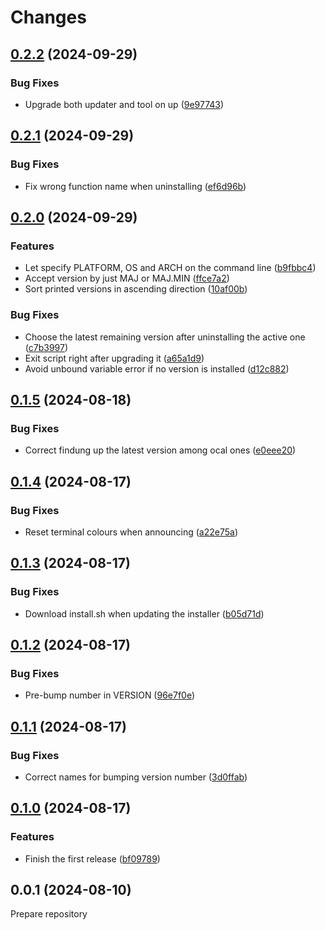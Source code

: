 # Changes

## [0.2.2](https://github.com/prantlf/goup/compare/v0.2.1...v0.2.2) (2024-09-29)

### Bug Fixes

* Upgrade both updater and tool on up ([9e97743](https://github.com/prantlf/goup/commit/9e977437dd64f9e1d360f1991c40f35dfbeb7842))

## [0.2.1](https://github.com/prantlf/goup/compare/v0.2.0...v0.2.1) (2024-09-29)

### Bug Fixes

* Fix wrong function name when uninstalling ([ef6d96b](https://github.com/prantlf/goup/commit/ef6d96b9c32fa40cc10a6bba4fc3b2c6f9c6191d))

## [0.2.0](https://github.com/prantlf/goup/compare/v0.1.5...v0.2.0) (2024-09-29)

### Features

* Let specify PLATFORM, OS and ARCH on the command line ([b9fbbc4](https://github.com/prantlf/goup/commit/b9fbbc4b5009787493d2f6d813d615a3f7a7dd9a))
* Accept version by just MAJ or MAJ.MIN ([ffce7a2](https://github.com/prantlf/goup/commit/ffce7a2603c1cd658307c0a1250ef62abb4bd6cf))
* Sort printed versions in ascending direction ([10af00b](https://github.com/prantlf/goup/commit/10af00b5960b99d8b95deddf29d4d1c2e1d41e22))

### Bug Fixes

* Choose the latest remaining version after uninstalling the active one ([c7b3997](https://github.com/prantlf/goup/commit/c7b3997c50f27dd306b1a5acd0f6dcb9ebbd3503))
* Exit script right after upgrading it ([a65a1d9](https://github.com/prantlf/goup/commit/a65a1d9c5fd85f6d680a3afb0f9b2e2dc5f5dbde))
* Avoid unbound variable error if no version is installed ([d12c882](https://github.com/prantlf/goup/commit/d12c8824023a19c67cff6d2701aed964956030e6))

## [0.1.5](https://github.com/prantlf/goup/compare/v0.1.4...v0.1.5) (2024-08-18)

### Bug Fixes

* Correct findung up the latest version among ocal ones ([e0eee20](https://github.com/prantlf/goup/commit/e0eee206ce96ac76f8434ad14447b5cf212f850e))

## [0.1.4](https://github.com/prantlf/goup/compare/v0.1.3...v0.1.4) (2024-08-17)

### Bug Fixes

* Reset terminal colours when announcing ([a22e75a](https://github.com/prantlf/goup/commit/a22e75a6ef092d17b97ef835ae3be1e48cfd0bdc))

## [0.1.3](https://github.com/prantlf/goup/compare/v0.1.2...v0.1.3) (2024-08-17)

### Bug Fixes

* Download install.sh when updating the installer ([b05d71d](https://github.com/prantlf/goup/commit/b05d71d6e04a74bd7070ef8edd65a87a3a29ddc1))

## [0.1.2](https://github.com/prantlf/goup/compare/v0.1.1...v0.1.2) (2024-08-17)

### Bug Fixes

* Pre-bump number in VERSION ([96e7f0e](https://github.com/prantlf/goup/commit/96e7f0eb493798d22fc1404ee73bae0a3a9dfdcc))

## [0.1.1](https://github.com/prantlf/goup/compare/v0.1.0...v0.1.1) (2024-08-17)

### Bug Fixes

* Correct names for bumping version number ([3d0ffab](https://github.com/prantlf/goup/commit/3d0ffab6090317fb5619a298571782dcf7c37e74))

## [0.1.0](https://github.com/prantlf/goup/compare/v0.0.1...v0.1.0) (2024-08-17)

### Features

* Finish the first release ([bf09789](https://github.com/prantlf/goup/commit/bf097891ae7c1919c150f8d8f62f171adaef865a))

## 0.0.1 (2024-08-10)

Prepare repository
